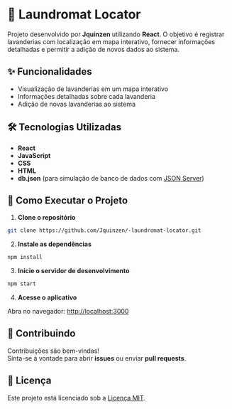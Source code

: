 # 🧼 Laundromat Locator

Projeto desenvolvido por **Jquinzen** utilizando **React**. O objetivo é registrar lavanderias com localização em mapa interativo, fornecer informações detalhadas e permitir a adição de novos dados ao sistema.

## ✨ Funcionalidades

- Visualização de lavanderias em um mapa interativo  
- Informações detalhadas sobre cada lavanderia  
- Adição de novas lavanderias ao sistema

## 🛠️ Tecnologias Utilizadas

- **React**
- **JavaScript**
- **CSS**
- **HTML**
- **db.json** (para simulação de banco de dados com [JSON Server](https://github.com/typicode/json-server))

## 🚀 Como Executar o Projeto

1. **Clone o repositório**

```bash
git clone https://github.com/Jquinzen/-laundromat-locator.git
```

2. **Instale as dependências**

```bash
npm install
```

3. **Inicie o servidor de desenvolvimento**

```bash
npm start
```

4. **Acesse o aplicativo**

Abra no navegador: [http://localhost:3000](http://localhost:3000)

## 🤝 Contribuindo

Contribuições são bem-vindas!  
Sinta-se à vontade para abrir **issues** ou enviar **pull requests**.

## 📄 Licença

Este projeto está licenciado sob a [Licença MIT](LICENSE).

